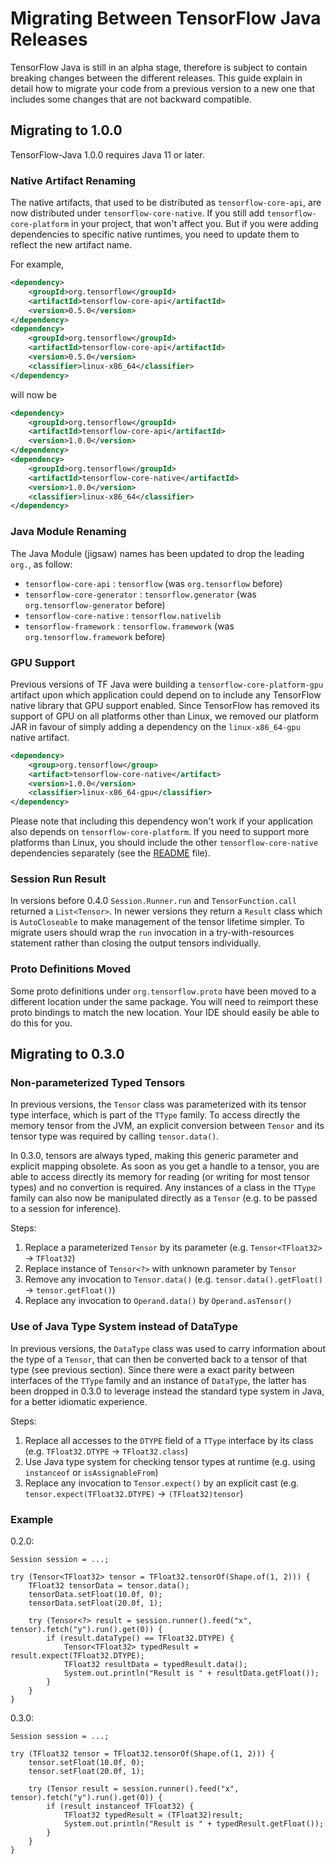 # Migrating Between TensorFlow Java Releases

TensorFlow Java is still in an alpha stage, therefore is subject to contain breaking changes between the different releases. This guide explain in detail
how to migrate your code from a previous version to a new one that includes some changes that are not backward compatible.

## Migrating to 1.0.0

TensorFlow-Java 1.0.0 requires Java 11 or later.

### Native Artifact Renaming

The native artifacts, that used to be distributed as `tensorflow-core-api`, are now distributed under `tensorflow-core-native`. If you still add
`tensorflow-core-platform` in your project, that won't affect you. But if you were adding dependencies to specific native runtimes, you need to update
them to reflect the new artifact name.

For example,
```xml
<dependency>
    <groupId>org.tensorflow</groupId>
    <artifactId>tensorflow-core-api</artifactId>
    <version>0.5.0</version>
</dependency>
<dependency>
    <groupId>org.tensorflow</groupId>
    <artifactId>tensorflow-core-api</artifactId>
    <version>0.5.0</version>
    <classifier>linux-x86_64</classifier>
</dependency>
```
will now be
```xml
<dependency>
    <groupId>org.tensorflow</groupId>
    <artifactId>tensorflow-core-api</artifactId>
    <version>1.0.0</version>
</dependency>
<dependency>
    <groupId>org.tensorflow</groupId>
    <artifactId>tensorflow-core-native</artifactId>
    <version>1.0.0</version>
    <classifier>linux-x86_64</classifier>
</dependency>
```
### Java Module Renaming

The Java Module (jigsaw) names has been updated to drop the leading `org.`, as follow:
- `tensorflow-core-api` : `tensorflow` (was `org.tensorflow` before)
- `tensorflow-core-generator` : `tensorflow.generator` (was `org.tensorflow-generator` before)
- `tensorflow-core-native` : `tensorflow.nativelib`
- `tensorflow-framework` :  `tensorflow.framework` (was `org.tensorflow.framework` before)

### GPU Support

Previous versions of TF Java were building a `tensorflow-core-platform-gpu` artifact upon which application could depend
on to include any TensorFlow native library that GPU support enabled. Since TensorFlow has removed its support of GPU
on all platforms other than Linux, we removed our platform JAR in favour of simply adding a dependency on the
`linux-x86_64-gpu` native artifact. 
```xml
<dependency>
    <group>org.tensorflow</group>
    <artifact>tensorflow-core-native</artifact>
    <version>1.0.0</version>
    <classifier>linux-x86_64-gpu</classifier>
</dependency>
```
Please note that including this dependency won't work if your application also depends on `tensorflow-core-platform`. If
you need to support more platforms than Linux, you should include the other `tensorflow-core-native` dependencies 
separately (see the [README](README.md) file).

### Session Run Result

In versions before 0.4.0 `Session.Runner.run` and `TensorFunction.call` returned a `List<Tensor>`. In newer versions
they return a `Result` class which is `AutoCloseable` to make management of the tensor lifetime simpler. To migrate
users should wrap the `run` invocation in a try-with-resources statement rather than closing the output tensors
individually.

### Proto Definitions Moved

Some proto definitions under `org.tensorflow.proto` have been moved to a different location under the same package. You will need to reimport these
proto bindings to match the new location. Your IDE should easily be able to do this for you.

## Migrating to 0.3.0

### Non-parameterized Typed Tensors

In previous versions, the `Tensor` class was parameterized with its tensor type interface, which is part of the `TType` family. To access directly the memory
tensor from the JVM, an explicit conversion between `Tensor` and its tensor type was required by calling `tensor.data()`. 

In 0.3.0, tensors are always typed, making this generic parameter and explicit mapping obsolete. As soon as you get a handle to a tensor, you are able to
access directly its memory for reading (or writing for most tensor types) and no convertion is required. Any instances of a class in the `TType` family
can also now be manipulated directly as a `Tensor` (e.g. to be passed to a session for inference).

Steps:
1. Replace a parameterized `Tensor` by its parameter (e.g. `Tensor<TFloat32>` -> `TFloat32`)
2. Replace instance of `Tensor<?>` with unknown parameter by `Tensor`
3. Remove any invocation to `Tensor.data()` (e.g. `tensor.data().getFloat()` -> `tensor.getFloat()`)
4. Replace any invocation to `Operand.data()` by `Operand.asTensor()`

### Use of Java Type System instead of DataType 

In previous versions, the `DataType` class was used to carry information about the type of a `Tensor`, that can then be converted back to a tensor of that
type (see previous section). Since there were a exact parity between interfaces of the `TType` family and an instance of `DataType`, the latter has been dropped
in 0.3.0 to leverage instead the standard type system in Java, for a better idiomatic experience.

Steps:
1. Replace all accesses to the `DTYPE` field of a `TType` interface by its class (e.g. `TFloat32.DTYPE` -> `TFloat32.class`)
2. Use Java type system for checking tensor types at runtime (e.g. using `instanceof` or `isAssignableFrom`)
3. Replace any invocation to `Tensor.expect()` by an explicit cast (e.g. `tensor.expect(TFloat32.DTYPE)` -> `(TFloat32)tensor`)

### Example

0.2.0:
```
Session session = ...;

try (Tensor<TFloat32> tensor = TFloat32.tensorOf(Shape.of(1, 2))) {
    TFloat32 tensorData = tensor.data();
    tensorData.setFloat(10.0f, 0);
    tensorData.setFloat(20.0f, 1);
    
    try (Tensor<?> result = session.runner().feed("x", tensor).fetch("y").run().get(0)) {
        if (result.dataType() == TFloat32.DTYPE) {
            Tensor<TFloat32> typedResult = result.expect(TFloat32.DTYPE);
            TFloat32 resultData = typedResult.data();
            System.out.println("Result is " + resultData.getFloat());
        }
    }
}
```

0.3.0:
```
Session session = ...;

try (TFloat32 tensor = TFloat32.tensorOf(Shape.of(1, 2))) {
    tensor.setFloat(10.0f, 0);
    tensor.setFloat(20.0f, 1);
    
    try (Tensor result = session.runner().feed("x", tensor).fetch("y").run().get(0)) {
        if (result instanceof TFloat32) {
            TFloat32 typedResult = (TFloat32)result;
            System.out.println("Result is " + typedResult.getFloat());
        }
    }
}
```

